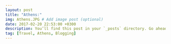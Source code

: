 ```yaml
---
layout: post
title: "Athens:"
img: Athens.JPG # Add image post (optional)
date: 2017-02-20 22:53:00 +0300
description: You’ll find this post in your `_posts` directory. Go ahead and edit it and re-build the site to see your changes. # Add post description (optional)
tag: [Travel, Athens, Blogging]
---
```

